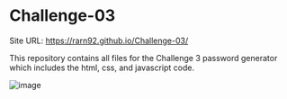 # Challenge-03
Site URL: https://rarn92.github.io/Challenge-03/

This repository contains all files for the Challenge 3 password generator which includes the html, css, and javascript code.

![image](https://user-images.githubusercontent.com/106767290/178808538-fd48d183-67d8-4f77-b150-d69cd5c57441.png)
